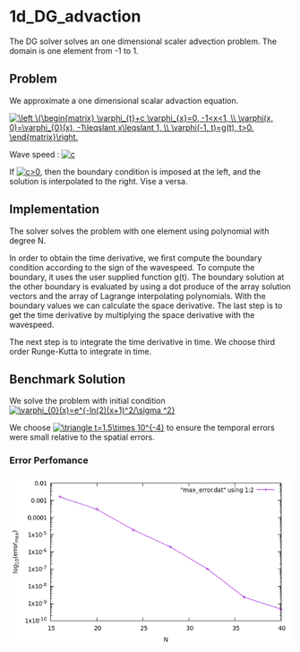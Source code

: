 # 1d_DG_advaction
The DG solver solves an one dimensional scaler advection problem. The domain is one element from -1 to 1. 

## Problem 
We approximate a one dimensional scalar advaction equation.

<a href="https://www.codecogs.com/eqnedit.php?latex=\left&space;\{\begin{matrix}&space;\varphi_{t}&plus;c&space;\varphi_{x}=0,&space;-1<x<1,&space;\\&space;\varphi(x,&space;0)=\varphi_{0}(x),&space;-1\leqslant&space;x\leqslant&space;1,&space;\\&space;\varphi(-1,&space;t)=g(t),&space;t>0.&space;\end{matrix}\right." target="_blank"><img src="https://latex.codecogs.com/gif.latex?\left&space;\{\begin{matrix}&space;\varphi_{t}&plus;c&space;\varphi_{x}=0,&space;-1<x<1,&space;\\&space;\varphi(x,&space;0)=\varphi_{0}(x),&space;-1\leqslant&space;x\leqslant&space;1,&space;\\&space;\varphi(-1,&space;t)=g(t),&space;t>0.&space;\end{matrix}\right." title="\left \{\begin{matrix} \varphi_{t}+c \varphi_{x}=0, -1<x<1, \\ \varphi(x, 0)=\varphi_{0}(x), -1\leqslant x\leqslant 1, \\ \varphi(-1, t)=g(t), t>0. \end{matrix}\right." /></a>

Wave speed : <a href="https://www.codecogs.com/eqnedit.php?latex=c" target="_blank"><img src="https://latex.codecogs.com/gif.latex?c" title="c" /></a>

If <a href="https://www.codecogs.com/eqnedit.php?latex=c>0" target="_blank"><img src="https://latex.codecogs.com/gif.latex?c>0" title="c>0" /></a>, then the boundary condition is imposed at the left, and the solution is interpolated to the right. Vise a versa. 

## Implementation
The solver solves the problem with one element using polynomial with degree N. 

In order to obtain the time derivative, we first compute the boundary condition according to the sign of the wavespeed. To compute the boundary, it uses the user supplied function g(t). The boundary solution at the other boundary is evaluated by using a dot produce of the array solution vectors and the array of Lagrange interpolating polynomials. With the boundary values we can calculate the space derivative. The last step is to get the time derivative by multiplying the space derivative with the wavespeed. 

The next step is to integrate the time derivative in time. We choose third order Runge-Kutta to integrate in time. 

## Benchmark Solution
We solve the problem with initial condition <a href="https://www.codecogs.com/eqnedit.php?latex=\varphi_{0}(x)=e^{-ln(2)(x&plus;1)^2/\sigma&space;^2}" target="_blank"><img src="https://latex.codecogs.com/gif.latex?\varphi_{0}(x)=e^{-ln(2)(x&plus;1)^2/\sigma&space;^2}" title="\varphi_{0}(x)=e^{-ln(2)(x+1)^2/\sigma ^2}" /></a>

We choose <a href="https://www.codecogs.com/eqnedit.php?latex=\triangle&space;t=1.5\times&space;10^{-4}" target="_blank"><img src="https://latex.codecogs.com/gif.latex?\triangle&space;t=1.5\times&space;10^{-4}" title="\triangle t=1.5\times 10^{-4}" /></a> to ensure the temporal errors were small relative to the spatial errors. 

### Error Perfomance
![alt text](https://github.com/ShiqiHe000/1d_DG_advaction/blob/master/advection_error.png)
